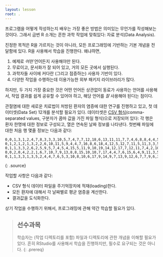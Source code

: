 ```yaml
---
layout: lesson
root: .
---
```


프로그램을 어떻게 작성하는지 배우는 가장 좋은 방법은 의미있는 무언가를 작성해보는 것이다.
그래서 금번 R 소개는 흔한 과학 작업에 맞춰있다: 자료 분석(Data Analysis).

진정한 목적은 R을 가르치는 것이 아니라, 
모든 프로그래밍에 기반하는 기본 개념을 전달함에 있다.
R을 사용해서 학습을 진행한다. 왜냐하면,

1. 예제로 *어떤* 언어든지 사용해야만 된다.
2. 무료이고, 문서화가 잘 되어 있고, 거의 모든 곳에서 실행된다.
3. 과학자들 사이에 커다란 (그리고 점증하는) 사용자 기반이 있다.
4. 다양한 작업을 수행하는데 이용가능한 외부 패키지 라이브러리가 많다.

하지만, 두 가지 가장 중요한 것은
어떤 언어든 상관없이 동료가 사용하는 언어를 사용해서, 
작업 결과를 쉽게 공유할 수 있어야 하고, 
해당 언어를 *잘* 사용해야 된다는 점이다.

관절염에 대한 새로운 치료법이 처방된 환자의 염증에 대한 연구를 진행하고 있고, 
첫 데이터셋(Data Set) 12개를 분석할 필요가 있다. 
데이터셋은 [CSV 형식](reference.html#comma-separated-values)(comma-separated values, 구분자가 콤마 값을 가진 파일 형식)으로 저장되어 있다: 
각 행은 환자 한명에 대한 정보로 구성되고, 
열은 연속된 날짜 정보를 나타낸다. 
첫번째 파일에 대한 처음 행 몇줄 정보는 다음과 같다:

~~~
0,0,1,3,1,2,4,7,8,3,3,3,10,5,7,4,7,7,12,18,6,13,11,11,7,7,4,6,8,8,4,4,5,7,3,4,2,3,0,0
0,1,2,1,2,1,3,2,2,6,10,11,5,9,4,4,7,16,8,6,18,4,12,5,12,7,11,5,11,3,3,5,4,4,5,5,1,1,0,1
0,1,1,3,3,2,6,2,5,9,5,7,4,5,4,15,5,11,9,10,19,14,12,17,7,12,11,7,4,2,10,5,4,2,2,3,2,2,1,1
0,0,2,0,4,2,2,1,6,7,10,7,9,13,8,8,15,10,10,7,17,4,4,7,6,15,6,4,9,11,3,5,6,3,3,4,2,3,2,1
0,1,1,3,3,1,3,5,2,4,4,7,6,5,3,10,8,10,6,17,9,14,9,7,13,9,12,6,7,7,9,6,3,2,2,4,2,0,1,1
~~~
{: .source}

작업할 사항은 다음과 같다:

*  CSV 형식 데이터 파일을 주기억장치에 적재(loading)한다.
*  모든 환자에 대해서 각 날짜별로 평균 염증을 계산한다.
*  결과값을 도식화한다.

상기 작업을 수행하기 위해서, 프로그래밍에 관해 약간 학습할 필요가 있다.

> ## 선수과목
>
> 학습자는 (작업 디렉토리를 포함) 파일과 디렉토리에 관한 개념을 이해할 필요가 있다.
> 흔히 RStudio를 사용해서 학습을 진행하지만, 필수로 요구되는 것은 아니다.
{: .prereq}
